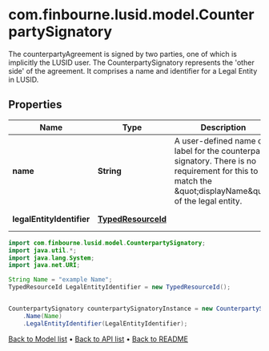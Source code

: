 # com.finbourne.lusid.model.CounterpartySignatory
The counterpartyAgreement is signed by two parties, one of which is implicitly the LUSID user.  The CounterpartySignatory represents the 'other side' of the agreement.  It comprises a name and identifier for a Legal Entity in LUSID.

## Properties

Name | Type | Description | Notes
------------ | ------------- | ------------- | -------------
**name** | **String** | A user-defined name or label for the counterparty signatory. There is no requirement for this to match the \&quot;displayName\&quot; of the legal entity. | [default to String]
**legalEntityIdentifier** | [**TypedResourceId**](TypedResourceId.md) |  | [default to TypedResourceId]

```java
import com.finbourne.lusid.model.CounterpartySignatory;
import java.util.*;
import java.lang.System;
import java.net.URI;

String Name = "example Name";
TypedResourceId LegalEntityIdentifier = new TypedResourceId();


CounterpartySignatory counterpartySignatoryInstance = new CounterpartySignatory()
    .Name(Name)
    .LegalEntityIdentifier(LegalEntityIdentifier);
```


[Back to Model list](../README.md#documentation-for-models) &#8226; [Back to API list](../README.md#documentation-for-api-endpoints) &#8226; [Back to README](../README.md)
